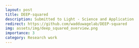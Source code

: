```yaml
---
layout: post
title: DEEP-squared
description: Submitted to Light - Science and Application
redirect: https://github.com/wadduwagelab/DEEP-squared
img: assets/img/deep_squared_overview.png
importance: 3
category: Research work
---
```

